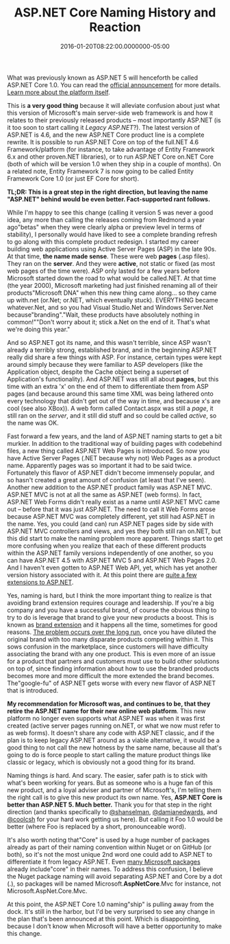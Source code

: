 ﻿---
title: ASP.NET Core Naming History and Reaction
date: "2016-01-20T08:22:00.0000000-05:00"
description: What was previously known as ASP.NET 5 will henceforth be called
featuredImage: /img/aspnetcore-logo.png
---

What was previously known as ASP.NET 5 will henceforth be called ASP.NET Core 1.0. You can read the [official announcement](http://www.hanselman.com/blog/ASPNET5IsDeadIntroducingASPNETCore10AndNETCore10.aspx) for more details. [Learn more about the platform itself](https://docs.asp.net/).

This is **a very good thing** because it will alleviate confusion about just what this version of Microsoft's main server-side web framework is and how it relates to their previously released products – most importantly ASP.NET (is it too soon to start calling it *Legacy ASP.NET*?). The latest version of ASP.NET is 4.6, and the new ASP.NET Core product line is a complete rewrite. It is possible to run ASP.NET Core on top of the full.NET 4.6 Framework/platform (for instance, to take advantage of Entity Framework 6.x and other proven.NET libraries), or to run ASP.NET Core on.NET Core (both of which will be version 1.0 when they ship in a couple of months). On a related note, Entity Framework 7 is now going to be called Entity Framework Core 1.0 (or just EF Core for short).

**TL;DR: This is a great step in the right direction, but leaving the name "ASP.NET" behind would be even better. Fact-supported rant follows.**

While I'm happy to see this change (calling it version 5 was never a good idea, any more than calling the releases coming from Redmond a year ago"betas" when they were clearly alpha or preview level in terms of stability), I personally would have liked to see a complete branding refresh to go along with this complete product redesign. I started my career building web applications using Active Server Pages (ASP) in the late 90s. At that time, **the name made sense**. These were web **pages** (.asp files). They ran on the **server**. And they were **active**, not static or fixed (as most web pages of the time were). ASP only lasted for a few years before Microsoft started down the road to what would be called.NET. At that time (the year 2000), Microsoft marketing had just finished renaming all of their products"Microsoft DNA" when this new thing came along… so they came up with.net (or.Net; or.NET, which eventually stuck). EVERYTHING became whatever.Net, and so you had Visual Studio.Net and Windows Server.Net because"branding"."Wait, these products have absolutely nothing in common!""Don't worry about it; stick a.Net on the end of it. That's what we're doing this year."

And so ASP.NET got its name, and this wasn't terrible, since ASP wasn't already a terribly strong, established brand, and in the beginning ASP.NET really did share a few things with ASP. For instance, certain types were kept around simply because they were familiar to ASP developers (like the Application object, despite the Cache object being a superset of Application's functionality). And ASP.NET was still all about **pages**, but this time with an extra 'x' on the end of them to differentiate them from ASP pages (and because around this same time XML was being lathered onto every technology that didn't get out of the way in time, and because x's are cool (see also XBox)). A web form called Contact.aspx was still a *page*, it still ran on the *server*, and it still did stuff and so could be called *active*, so the name was OK.

Fast forward a few years, and the land of ASP.NET naming starts to get a bit murkier. In addition to the traditional way of building pages with codebehind files, a new thing called ASP.NET Web Pages is introduced. So now you have Active Server Pages (.NET because why not) Web Pages as a product name. Apparently pages was so important it had to be said twice. Fortunately this flavor of ASP.NET didn't become immensely popular, and so hasn't created a great amount of confusion (at least that I've seen). Another new addition to the ASP.NET product family was ASP.NET MVC. ASP.NET MVC is not at all the same as ASP.NET (web forms). In fact, ASP.NET Web Forms didn't really exist as a name until ASP.NET MVC came out – before that it was just ASP.NET. The need to call it Web Forms arose because ASP.NET MVC was completely different, yet still had ASP.NET in the name. Yes, you could (and can) run ASP.NET pages side by side with ASP.NET MVC controllers and views, and yes they both still ran on.NET, but this did start to make the naming problem more apparent. Things start to get more confusing when you realize that each of these different products within the ASP.NET family versions independently of one another, so you can have ASP.NET 4.5 with ASP.NET MVC 5 and ASP.NET Web Pages 2.0. And I haven't even gotten to ASP.NET Web API, yet, which has yet another version history associated with it. At this point there are [quite a few extensions to ASP.NET](https://en.wikipedia.org/wiki/ASP.NET#Extension).

Yes, naming is hard, but I think the more important thing to realize is that avoiding brand extension requires courage and leadership. If you're a big company and you have a successful brand, of course the obvious thing to try to do is leverage that brand to give your new products a boost. This is known as [brand extension](https://en.wikipedia.org/wiki/Brand_extension) and it happens all the time, sometimes for good reasons. [The problem occurs over the long run](http://adage.com/article/al-ries/ries-line-extensions-brand/138797/), once you have diluted the original brand with too many disparate products competing within it. This sows confusion in the marketplace, since customers will have difficulty associating the brand with any one product. This is even more of an issue for a product that partners and customers must use to build other solutions on top of, since finding information about how to use the branded products becomes more and more difficult the more extended the brand becomes. The"google-fu" of ASP.NET gets worse with every new flavor of ASP.NET that is introduced.

**My recommendation for Microsoft was, and continues to be, that they retire the ASP.NET name for their new online web platform**. This new platform no longer even supports what ASP.NET was when it was first created (active server pages running on.NET, or what we now must refer to as web forms). It doesn't share any code with ASP.NET classic, and if the plan is to keep legacy ASP.NET around as a viable alternative, it would be a good thing to not call the new hotness by the same name, because all that's going to do is force people to start calling the mature product things like classic or legacy, which is obviously not a good thing for its brand.

Naming things *is* hard. And scary. The easier, safer path is to stick with what's been working for years. But as someone who is a huge fan of this new product, and a loyal adviser and partner of Microsoft's, I'm telling them the right call is to give this new product its own name. Yes, **ASP.NET Core is better than ASP.NET 5. Much better.** Thank you for that step in the right direction (and thanks specifically to [@shanselman](https://twitter.com/shanselman), [@damianedwards](https://twitter.com/damianedwards), and [@coolcsh](https://twitter.com/coolcsh) for your hard work getting us here). But calling it Foo 1.0 would be better (where Foo is replaced by a short, pronounceable word).

It's also worth noting that"Core" is used by a huge number of packages already as part of their naming convention within Nuget or on GitHub (or both), so it's not the most unique 2nd word one could add to ASP.NET to differentiate it from legacy ASP.NET. Even [many Microsoft packages](https://www.nuget.org/packages?q=microsoft+core) already include"core" in their names. To address this confusion, I believe the Nuget package naming will avoid separating ASP.NET and Core by a dot (.), so packages will be named Microsoft.**AspNetCore**.Mvc for instance, not Microsoft.AspNet.Core.Mvc.

At this point, the ASP.NET Core 1.0 naming"ship" is pulling away from the dock. It's still in the harbor, but I'd be very surprised to see any change in the plan that's been announced at this point. Which is disappointing, because I don't know when Microsoft will have a better opportunity to make this change.

